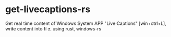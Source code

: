 # get-livecaptions-rs
Get real time content of Windows System APP "Live Captions" [win+ctrl+L], write content into file. using rust, windows-rs
